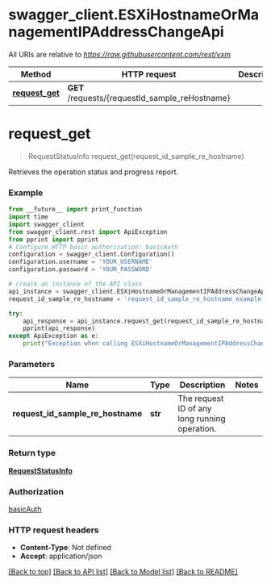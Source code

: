 # swagger_client.ESXiHostnameOrManagementIPAddressChangeApi

All URIs are relative to *https://raw.githubusercontent.com/rest/vxm*

Method | HTTP request | Description
------------- | ------------- | -------------
[**request_get**](ESXiHostnameOrManagementIPAddressChangeApi.md#request_get) | **GET** /requests/{requestId_sample_reHostname} | 

# **request_get**
> RequestStatusInfo request_get(request_id_sample_re_hostname)



Retrieves the operation status and progress report.

### Example
```python
from __future__ import print_function
import time
import swagger_client
from swagger_client.rest import ApiException
from pprint import pprint
# Configure HTTP basic authorization: basicAuth
configuration = swagger_client.Configuration()
configuration.username = 'YOUR_USERNAME'
configuration.password = 'YOUR_PASSWORD'

# create an instance of the API class
api_instance = swagger_client.ESXiHostnameOrManagementIPAddressChangeApi(swagger_client.ApiClient(configuration))
request_id_sample_re_hostname = 'request_id_sample_re_hostname_example' # str | The request ID of any long running operation.

try:
    api_response = api_instance.request_get(request_id_sample_re_hostname)
    pprint(api_response)
except ApiException as e:
    print("Exception when calling ESXiHostnameOrManagementIPAddressChangeApi->request_get: %s\n" % e)
```

### Parameters

Name | Type | Description  | Notes
------------- | ------------- | ------------- | -------------
 **request_id_sample_re_hostname** | **str**| The request ID of any long running operation. | 

### Return type

[**RequestStatusInfo**](RequestStatusInfo.md)

### Authorization

[basicAuth](../README.md#basicAuth)

### HTTP request headers

 - **Content-Type**: Not defined
 - **Accept**: application/json

[[Back to top]](#) [[Back to API list]](../README.md#documentation-for-api-endpoints) [[Back to Model list]](../README.md#documentation-for-models) [[Back to README]](../README.md)

